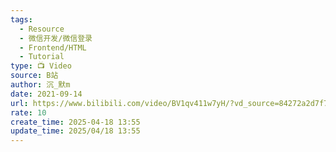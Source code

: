 ```yaml
---
tags:
  - Resource
  - 微信开发/微信登录
  - Frontend/HTML
  - Tutorial
type: 📺 Video
source: B站
author: 沉_默m
date: 2021-09-14
url: https://www.bilibili.com/video/BV1qv411w7yH/?vd_source=84272a2d7f72158b38778819be5bc6ad
rate: 10
create_time: 2025-04-18 13:55
update_time: 2025/04/18 13:55
---
```

